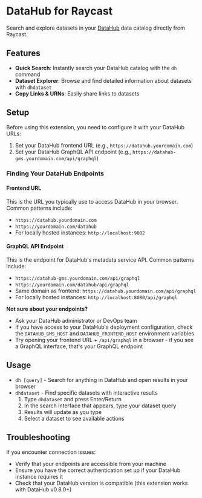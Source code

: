 # DataHub for Raycast

Search and explore datasets in your [DataHub](https://datahubproject.io/) data catalog directly from Raycast.

## Features

- **Quick Search**: Instantly search your DataHub catalog with the `dh` command
- **Dataset Explorer**: Browse and find detailed information about datasets with `dhdataset`
- **Copy Links & URNs**: Easily share links to datasets

## Setup

Before using this extension, you need to configure it with your DataHub URLs:

1. Set your DataHub frontend URL (e.g., `https://datahub.yourdomain.com`)
2. Set your DataHub GraphQL API endpoint (e.g., `https://datahub-gms.yourdomain.com/api/graphql`)

### Finding Your DataHub Endpoints

#### Frontend URL

This is the URL you typically use to access DataHub in your browser. Common patterns include:

- `https://datahub.yourdomain.com`
- `https://yourdomain.com/datahub`
- For locally hosted instances: `http://localhost:9002`

#### GraphQL API Endpoint

This is the endpoint for DataHub's metadata service API. Common patterns include:

- `https://datahub-gms.yourdomain.com/api/graphql`
- `https://yourdomain.com/datahub/api/graphql`
- Same domain as frontend: `https://datahub.yourdomain.com/api/graphql`
- For locally hosted instances: `http://localhost:8080/api/graphql`

**Not sure about your endpoints?**

- Ask your DataHub administrator or DevOps team
- If you have access to your DataHub's deployment configuration, check the `DATAHUB_GMS_HOST` and `DATAHUB_FRONTEND_HOST` environment variables
- Try opening your frontend URL + `/api/graphql` in a browser - if you see a GraphQL interface, that's your GraphQL endpoint

## Usage

- `dh [query]` - Search for anything in DataHub and open results in your browser
- `dhdataset` - Find specific datasets with interactive results
  1. Type `dhdataset` and press Enter/Return
  2. In the search interface that appears, type your dataset query
  3. Results will update as you type
  4. Select a dataset to see available actions

## Troubleshooting

If you encounter connection issues:

- Verify that your endpoints are accessible from your machine
- Ensure you have the correct authentication set up if your DataHub instance requires it
- Check that your DataHub version is compatible (this extension works with DataHub v0.8.0+)
